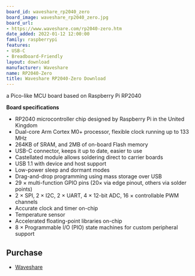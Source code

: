 ```yaml
---
board_id: waveshare_rp2040_zero
board_image: waveshare_rp2040_zero.jpg
board_url:
- https://www.waveshare.com/rp2040-zero.htm
date_added: 2022-01-12 12:00:00
family: raspberrypi
features:
- USB-C
- Breadboard-Friendly
layout: download
manufacturer: Waveshare
name: RP2040-Zero
title: Waveshare RP2040-Zero Download
---
```


a Pico-like MCU board based on Raspberry Pi RP2040

**Board specifications**

  - RP2040 microcontroller chip designed by Raspberry Pi in the United Kingdom
  - Dual-core Arm Cortex M0+ processor, flexible clock running up to 133 MHz
  - 264KB of SRAM, and 2MB of on-board Flash memory
  - USB-C connector, keeps it up to date, easier to use
  - Castellated module allows soldering direct to carrier boards
  - USB 1.1 with device and host support
  - Low-power sleep and dormant modes
  - Drag-and-drop programming using mass storage over USB
  - 29 × multi-function GPIO pins (20× via edge pinout, others via solder points)
  - 2 × SPI, 2 × I2C, 2 × UART, 4 × 12-bit ADC, 16 × controllable PWM channels
  - Accurate clock and timer on-chip
  - Temperature sensor
  - Accelerated floating-point libraries on-chip
  - 8 × Programmable I/O (PIO) state machines for custom peripheral support

## Purchase
* [Waveshare](https://www.waveshare.com/rp2040-zero.htm)
